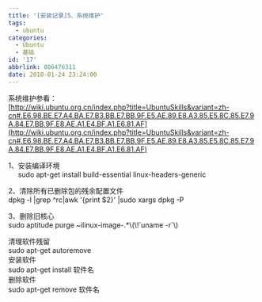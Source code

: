 ```yaml
---
title: '[安装记录]5、系统维护'
tags:
  - ubuntu
categories:
  - Ubuntu
  - 基础
id: '17'
abbrlink: 886476311
date: 2010-01-24 23:24:00
---
```


  

系统维护参看：  
[http://wiki.ubuntu.org.cn/index.php?title=UbuntuSkills&variant=zh-cn#.E6.98.BE.E7.A4.BA.E7.B3.BB.E7.BB.9F.E5.AE.89.E8.A3.85.E5.8C.85.E7.9A.84.E7.BB.9F.E8.AE.A1.E4.BF.A1.E6.81.AF](http://wiki.ubuntu.org.cn/index.php?title=UbuntuSkills&variant=zh-cn#.E6.98.BE.E7.A4.BA.E7.B3.BB.E7.BB.9F.E5.AE.89.E8.A3.85.E5.8C.85.E7.9A.84.E7.BB.9F.E8.AE.A1.E4.BF.A1.E6.81.AF)  
  

1、安装编译环境  
     sudo apt-get install build-essential linux-headers-generic

  

2、清除所有已删除包的残余配置文件  
 dpkg -l |grep ^rc|awk '{print $2}' |sudo xargs dpkg -P 

  

3、删除旧核心  
 sudo aptitude purge ~ilinux-image-.\*\\(\\!\`uname -r\`\\)

  

  

  
清理软件残留  
 sudo apt-get autoremove  
安装软件  
 sudo apt-get install 软件名  
删除软件  
 sudo apt-get remove 软件名